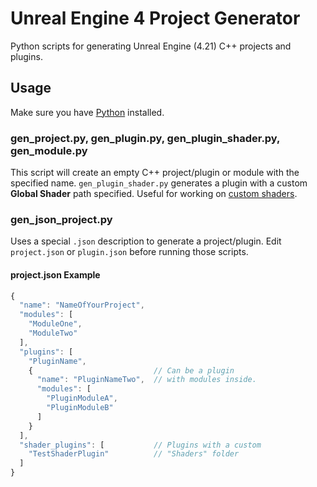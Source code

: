 # Unreal Engine 4 Project Generator

Python scripts for generating Unreal Engine (4.21) C++ projects and plugins.

## Usage

Make sure you have [Python](https://www.python.org/) installed. 

### gen_project.py, gen_plugin.py, gen_plugin_shader.py, gen_module.py

This script will create an empty C++ project/plugin or module with the specified name. `gen_plugin_shader.py` generates a plugin with a custom **Global Shader** path specified. Useful for working on [custom shaders](https://www.unrealengine.com/en-US/tech-blog/how-to-add-global-shaders-to-ue4). 

### gen_json_project.py

Uses a special `.json` description to generate a project/plugin. Edit `project.json` or `plugin.json` before running those scripts.

#### project.json Example

```javascript
{
  "name": "NameOfYourProject",
  "modules": [
    "ModuleOne",
    "ModuleTwo"
  ],
  "plugins": [
    "PluginName", 
    {                           // Can be a plugin  
      "name": "PluginNameTwo",  // with modules inside.
      "modules": [
        "PluginModuleA",
        "PluginModuleB"
      ]
    }
  ],
  "shader_plugins": [           // Plugins with a custom 
    "TestShaderPlugin"          // "Shaders" folder
  ]
}
```
